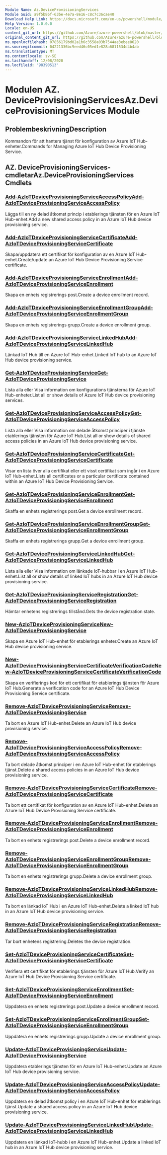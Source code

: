 ```yaml
---
Module Name: Az.DeviceProvisioningServices
Module Guid: a9f5b86f-63be-4e7a-8e16-c8c7c36cae40
Download Help Link: https://docs.microsoft.com/en-us/powershell/module/az.deviceprovisioningservices
Help Version: 1.0.0.0
Locale: en-US
content_git_url: https://github.com/Azure/azure-powershell/blob/master/src/DeviceProvisioningServices/DeviceProvisioningServices/help/Az.DeviceProvisioningServices.md
original_content_git_url: https://github.com/Azure/azure-powershell/blob/master/src/DeviceProvisioningServices/DeviceProvisioningServices/help/Az.DeviceProvisioningServices.md
ms.openlocfilehash: 07856179bd02a1b6c3558a03b7544ae3ebee8620
ms.sourcegitcommit: 04221336bc9eed46c05ed1e828a6811534d4b4ab
ms.translationtype: MT
ms.contentlocale: sv-SE
ms.lasthandoff: 12/08/2020
ms.locfileid: "98390513"
---
```

# <span data-ttu-id="fff04-101">Modulen AZ. DeviceProvisioningServices</span><span class="sxs-lookup"><span data-stu-id="fff04-101">Az.DeviceProvisioningServices Module</span></span>
## <span data-ttu-id="fff04-102">Problembeskrivning</span><span class="sxs-lookup"><span data-stu-id="fff04-102">Description</span></span>
<span data-ttu-id="fff04-103">Kommandon för att hantera tjänst för konfiguration av Azure IoT Hub-enheter.</span><span class="sxs-lookup"><span data-stu-id="fff04-103">Commands for Managing Azure IoT Hub Device Provisioning Service.</span></span>

## <span data-ttu-id="fff04-104">AZ. DeviceProvisioningServices-cmdletar</span><span class="sxs-lookup"><span data-stu-id="fff04-104">Az.DeviceProvisioningServices Cmdlets</span></span>
### [<span data-ttu-id="fff04-105">Add-AzIoTDeviceProvisioningServiceAccessPolicy</span><span class="sxs-lookup"><span data-stu-id="fff04-105">Add-AzIoTDeviceProvisioningServiceAccessPolicy</span></span>](Add-AzIoTDeviceProvisioningServiceAccessPolicy.md)
<span data-ttu-id="fff04-106">Lägga till en ny delad åtkomst princip i etablerings tjänsten för en Azure IoT Hub-enhet.</span><span class="sxs-lookup"><span data-stu-id="fff04-106">Add a new shared access policy in an Azure IoT Hub device provisioning service.</span></span>

### [<span data-ttu-id="fff04-107">Add-AzIoTDeviceProvisioningServiceCertificate</span><span class="sxs-lookup"><span data-stu-id="fff04-107">Add-AzIoTDeviceProvisioningServiceCertificate</span></span>](Add-AzIoTDeviceProvisioningServiceCertificate.md)
<span data-ttu-id="fff04-108">Skapa/uppdatera ett certifikat för konfiguration av en Azure IoT Hub-enhet.</span><span class="sxs-lookup"><span data-stu-id="fff04-108">Create/update an Azure IoT Hub Device Provisioning Service certificate.</span></span>

### [<span data-ttu-id="fff04-109">Add-AzIoTDeviceProvisioningServiceEnrollment</span><span class="sxs-lookup"><span data-stu-id="fff04-109">Add-AzIoTDeviceProvisioningServiceEnrollment</span></span>](Add-AzIoTDeviceProvisioningServiceEnrollment.md)
<span data-ttu-id="fff04-110">Skapa en enhets registrerings post.</span><span class="sxs-lookup"><span data-stu-id="fff04-110">Create a device enrollment record.</span></span>

### [<span data-ttu-id="fff04-111">Add-AzIoTDeviceProvisioningServiceEnrollmentGroup</span><span class="sxs-lookup"><span data-stu-id="fff04-111">Add-AzIoTDeviceProvisioningServiceEnrollmentGroup</span></span>](Add-AzIoTDeviceProvisioningServiceEnrollmentGroup.md)
<span data-ttu-id="fff04-112">Skapa en enhets registrerings grupp.</span><span class="sxs-lookup"><span data-stu-id="fff04-112">Create a device enrollment group.</span></span>

### [<span data-ttu-id="fff04-113">Add-AzIoTDeviceProvisioningServiceLinkedHub</span><span class="sxs-lookup"><span data-stu-id="fff04-113">Add-AzIoTDeviceProvisioningServiceLinkedHub</span></span>](Add-AzIoTDeviceProvisioningServiceLinkedHub.md)
<span data-ttu-id="fff04-114">Länkad IoT Hub till en Azure IoT Hub-enhet.</span><span class="sxs-lookup"><span data-stu-id="fff04-114">Linked IoT hub to an Azure IoT Hub device provisioning service.</span></span>

### [<span data-ttu-id="fff04-115">Get-AzIoTDeviceProvisioningService</span><span class="sxs-lookup"><span data-stu-id="fff04-115">Get-AzIoTDeviceProvisioningService</span></span>](Get-AzIoTDeviceProvisioningService.md)
<span data-ttu-id="fff04-116">Lista alla eller Visa information om konfigurations tjänsterna för Azure IoT Hub-enheter.</span><span class="sxs-lookup"><span data-stu-id="fff04-116">List all or show details of Azure IoT Hub device provisioning services.</span></span>

### [<span data-ttu-id="fff04-117">Get-AzIoTDeviceProvisioningServiceAccessPolicy</span><span class="sxs-lookup"><span data-stu-id="fff04-117">Get-AzIoTDeviceProvisioningServiceAccessPolicy</span></span>](Get-AzIoTDeviceProvisioningServiceAccessPolicy.md)
<span data-ttu-id="fff04-118">Lista alla eller Visa information om delade åtkomst principer i tjänste etablerings tjänsten för Azure IoT Hub.</span><span class="sxs-lookup"><span data-stu-id="fff04-118">List all or show details of shared access policies in an Azure IoT Hub device provisioning service.</span></span>

### [<span data-ttu-id="fff04-119">Get-AzIoTDeviceProvisioningServiceCertificate</span><span class="sxs-lookup"><span data-stu-id="fff04-119">Get-AzIoTDeviceProvisioningServiceCertificate</span></span>](Get-AzIoTDeviceProvisioningServiceCertificate.md)
<span data-ttu-id="fff04-120">Visar en lista över alla certifikat eller ett visst certifikat som ingår i en Azure IoT Hub-enhet.</span><span class="sxs-lookup"><span data-stu-id="fff04-120">Lists all certificates or a particular certificate contained within an Azure IoT Hub Device Provisioning Service.</span></span>

### [<span data-ttu-id="fff04-121">Get-AzIoTDeviceProvisioningServiceEnrollment</span><span class="sxs-lookup"><span data-stu-id="fff04-121">Get-AzIoTDeviceProvisioningServiceEnrollment</span></span>](Get-AzIoTDeviceProvisioningServiceEnrollment.md)
<span data-ttu-id="fff04-122">Skaffa en enhets registrerings post.</span><span class="sxs-lookup"><span data-stu-id="fff04-122">Get a device enrollment record.</span></span>

### [<span data-ttu-id="fff04-123">Get-AzIoTDeviceProvisioningServiceEnrollmentGroup</span><span class="sxs-lookup"><span data-stu-id="fff04-123">Get-AzIoTDeviceProvisioningServiceEnrollmentGroup</span></span>](Get-AzIoTDeviceProvisioningServiceEnrollmentGroup.md)
<span data-ttu-id="fff04-124">Skaffa en enhets registrerings grupp.</span><span class="sxs-lookup"><span data-stu-id="fff04-124">Get a device enrollment group.</span></span>

### [<span data-ttu-id="fff04-125">Get-AzIoTDeviceProvisioningServiceLinkedHub</span><span class="sxs-lookup"><span data-stu-id="fff04-125">Get-AzIoTDeviceProvisioningServiceLinkedHub</span></span>](Get-AzIoTDeviceProvisioningServiceLinkedHub.md)
<span data-ttu-id="fff04-126">Lista alla eller Visa information om länkade IoT-hubbar i en Azure IoT Hub-enhet.</span><span class="sxs-lookup"><span data-stu-id="fff04-126">List all or show details of linked IoT hubs in an Azure IoT Hub device provisioning service.</span></span>

### [<span data-ttu-id="fff04-127">Get-AzIoTDeviceProvisioningServiceRegistration</span><span class="sxs-lookup"><span data-stu-id="fff04-127">Get-AzIoTDeviceProvisioningServiceRegistration</span></span>](Get-AzIoTDeviceProvisioningServiceRegistration.md)
<span data-ttu-id="fff04-128">Hämtar enhetens registrerings tillstånd.</span><span class="sxs-lookup"><span data-stu-id="fff04-128">Gets the device registration state.</span></span>

### [<span data-ttu-id="fff04-129">New-AzIoTDeviceProvisioningService</span><span class="sxs-lookup"><span data-stu-id="fff04-129">New-AzIoTDeviceProvisioningService</span></span>](New-AzIoTDeviceProvisioningService.md)
<span data-ttu-id="fff04-130">Skapa en Azure IoT Hub-enhet för etablerings enheter.</span><span class="sxs-lookup"><span data-stu-id="fff04-130">Create an Azure IoT Hub device provisioning service.</span></span>

### [<span data-ttu-id="fff04-131">New-AzIoTDeviceProvisioningServiceCertificateVerificationCode</span><span class="sxs-lookup"><span data-stu-id="fff04-131">New-AzIoTDeviceProvisioningServiceCertificateVerificationCode</span></span>](New-AzIoTDeviceProvisioningServiceCertificateVerificationCode.md)
<span data-ttu-id="fff04-132">Skapa en verifierings kod för ett certifikat för etablerings tjänsten för Azure IoT Hub.</span><span class="sxs-lookup"><span data-stu-id="fff04-132">Generate a verification code for an Azure IoT Hub Device Provisioning Service certificate.</span></span>

### [<span data-ttu-id="fff04-133">Remove-AzIoTDeviceProvisioningService</span><span class="sxs-lookup"><span data-stu-id="fff04-133">Remove-AzIoTDeviceProvisioningService</span></span>](Remove-AzIoTDeviceProvisioningService.md)
<span data-ttu-id="fff04-134">Ta bort en Azure IoT Hub-enhet.</span><span class="sxs-lookup"><span data-stu-id="fff04-134">Delete an Azure IoT Hub device provisioning service.</span></span>

### [<span data-ttu-id="fff04-135">Remove-AzIoTDeviceProvisioningServiceAccessPolicy</span><span class="sxs-lookup"><span data-stu-id="fff04-135">Remove-AzIoTDeviceProvisioningServiceAccessPolicy</span></span>](Remove-AzIoTDeviceProvisioningServiceAccessPolicy.md)
<span data-ttu-id="fff04-136">Ta bort delade åtkomst principer i en Azure IoT Hub-enhet för etablerings tjänst.</span><span class="sxs-lookup"><span data-stu-id="fff04-136">Delete a shared access policies in an Azure IoT Hub device provisioning service.</span></span>

### [<span data-ttu-id="fff04-137">Remove-AzIoTDeviceProvisioningServiceCertificate</span><span class="sxs-lookup"><span data-stu-id="fff04-137">Remove-AzIoTDeviceProvisioningServiceCertificate</span></span>](Remove-AzIoTDeviceProvisioningServiceCertificate.md)
<span data-ttu-id="fff04-138">Ta bort ett certifikat för konfiguration av en Azure IoT Hub-enhet.</span><span class="sxs-lookup"><span data-stu-id="fff04-138">Delete an Azure IoT Hub Device Provisioning Service certificate.</span></span>

### [<span data-ttu-id="fff04-139">Remove-AzIoTDeviceProvisioningServiceEnrollment</span><span class="sxs-lookup"><span data-stu-id="fff04-139">Remove-AzIoTDeviceProvisioningServiceEnrollment</span></span>](Remove-AzIoTDeviceProvisioningServiceEnrollment.md)
<span data-ttu-id="fff04-140">Ta bort en enhets registrerings post.</span><span class="sxs-lookup"><span data-stu-id="fff04-140">Delete a device enrollment record.</span></span>

### [<span data-ttu-id="fff04-141">Remove-AzIoTDeviceProvisioningServiceEnrollmentGroup</span><span class="sxs-lookup"><span data-stu-id="fff04-141">Remove-AzIoTDeviceProvisioningServiceEnrollmentGroup</span></span>](Remove-AzIoTDeviceProvisioningServiceEnrollmentGroup.md)
<span data-ttu-id="fff04-142">Ta bort en enhets registrerings grupp.</span><span class="sxs-lookup"><span data-stu-id="fff04-142">Delete a device enrollment group.</span></span>

### [<span data-ttu-id="fff04-143">Remove-AzIoTDeviceProvisioningServiceLinkedHub</span><span class="sxs-lookup"><span data-stu-id="fff04-143">Remove-AzIoTDeviceProvisioningServiceLinkedHub</span></span>](Remove-AzIoTDeviceProvisioningServiceLinkedHub.md)
<span data-ttu-id="fff04-144">Ta bort en länkad IoT Hub i en Azure IoT Hub-enhet.</span><span class="sxs-lookup"><span data-stu-id="fff04-144">Delete a linked IoT hub in an Azure IoT Hub device provisioning service.</span></span>

### [<span data-ttu-id="fff04-145">Remove-AzIoTDeviceProvisioningServiceRegistration</span><span class="sxs-lookup"><span data-stu-id="fff04-145">Remove-AzIoTDeviceProvisioningServiceRegistration</span></span>](Remove-AzIoTDeviceProvisioningServiceRegistration.md)
<span data-ttu-id="fff04-146">Tar bort enhetens registrering.</span><span class="sxs-lookup"><span data-stu-id="fff04-146">Deletes the device registration.</span></span>

### [<span data-ttu-id="fff04-147">Set-AzIoTDeviceProvisioningServiceCertificate</span><span class="sxs-lookup"><span data-stu-id="fff04-147">Set-AzIoTDeviceProvisioningServiceCertificate</span></span>](Set-AzIoTDeviceProvisioningServiceCertificate.md)
<span data-ttu-id="fff04-148">Verifiera ett certifikat för etablerings tjänsten för Azure IoT Hub.</span><span class="sxs-lookup"><span data-stu-id="fff04-148">Verify an Azure IoT Hub Device Provisioning Service certificate.</span></span>

### [<span data-ttu-id="fff04-149">Set-AzIoTDeviceProvisioningServiceEnrollment</span><span class="sxs-lookup"><span data-stu-id="fff04-149">Set-AzIoTDeviceProvisioningServiceEnrollment</span></span>](Set-AzIoTDeviceProvisioningServiceEnrollment.md)
<span data-ttu-id="fff04-150">Uppdatera en enhets registrerings post.</span><span class="sxs-lookup"><span data-stu-id="fff04-150">Update a device enrollment record.</span></span>

### [<span data-ttu-id="fff04-151">Set-AzIoTDeviceProvisioningServiceEnrollmentGroup</span><span class="sxs-lookup"><span data-stu-id="fff04-151">Set-AzIoTDeviceProvisioningServiceEnrollmentGroup</span></span>](Set-AzIoTDeviceProvisioningServiceEnrollmentGroup.md)
<span data-ttu-id="fff04-152">Uppdatera en enhets registrerings grupp.</span><span class="sxs-lookup"><span data-stu-id="fff04-152">Update a device enrollment group.</span></span>

### [<span data-ttu-id="fff04-153">Update-AzIoTDeviceProvisioningService</span><span class="sxs-lookup"><span data-stu-id="fff04-153">Update-AzIoTDeviceProvisioningService</span></span>](Update-AzIoTDeviceProvisioningService.md)
<span data-ttu-id="fff04-154">Uppdatera etablerings tjänsten för en Azure IoT Hub-enhet.</span><span class="sxs-lookup"><span data-stu-id="fff04-154">Update an Azure IoT Hub device provisioning service.</span></span>

### [<span data-ttu-id="fff04-155">Update-AzIoTDeviceProvisioningServiceAccessPolicy</span><span class="sxs-lookup"><span data-stu-id="fff04-155">Update-AzIoTDeviceProvisioningServiceAccessPolicy</span></span>](Update-AzIoTDeviceProvisioningServiceAccessPolicy.md)
<span data-ttu-id="fff04-156">Uppdatera en delad åtkomst policy i en Azure IoT Hub-enhet för etablerings tjänst.</span><span class="sxs-lookup"><span data-stu-id="fff04-156">Update a shared access policy in an Azure IoT Hub device provisioning service.</span></span>

### [<span data-ttu-id="fff04-157">Update-AzIoTDeviceProvisioningServiceLinkedHub</span><span class="sxs-lookup"><span data-stu-id="fff04-157">Update-AzIoTDeviceProvisioningServiceLinkedHub</span></span>](Update-AzIoTDeviceProvisioningServiceLinkedHub.md)
<span data-ttu-id="fff04-158">Uppdatera en länkad IoT-hubb i en Azure IoT Hub-enhet.</span><span class="sxs-lookup"><span data-stu-id="fff04-158">Update a linked IoT hub in an Azure IoT Hub device provisioning service.</span></span>

